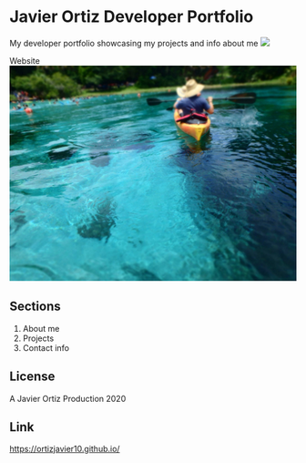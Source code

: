 # Javier Ortiz Developer Portfolio
My developer portfolio showcasing my projects and info about me
<img src="assets/images/icons8-web-accessibility-48.png" >

Website
<img src="./assets/images/background.jpg" >

## Sections
1. About me
2. Projects
3. Contact info

## License 
A Javier Ortiz Production 2020

## Link
https://ortizjavier10.github.io/